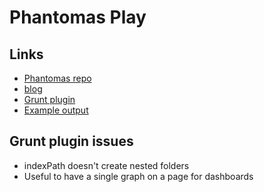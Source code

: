 # Phantomas Play

## Links

- [Phantomas repo](https://github.com/macbre/phantomas)
- [blog](http://4waisenkinder.de/blog/2013/12/22/how-to-measure-frontend-performance-with-phantomas-and-grunt/)
- [Grunt plugin](https://github.com/stefanjudis/grunt-phantomas)
- [Example output](http://stefanjudis.github.io/grunt-phantomas/gruntjs/)

## Grunt plugin issues

- indexPath doesn't create nested folders
- Useful to have a single graph on a page for dashboards